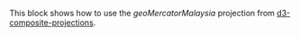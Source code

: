 This block shows how to use the *geoMercatorMalaysia* projection from [d3-composite-projections](http://rveciana.github.io/d3-composite-projections/).
